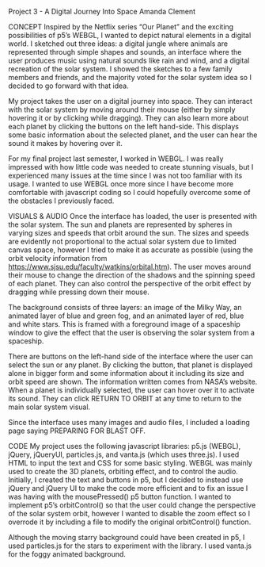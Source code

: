 Project 3 - A Digital Journey Into Space
Amanda Clement

CONCEPT
Inspired by the Netflix series “Our Planet” and the exciting possibilities of p5’s WEBGL, I wanted to depict natural elements in a digital world. I sketched out three ideas: a digital jungle where animals are represented through simple shapes and sounds, an interface where the user produces music using natural sounds like rain and wind, and a digital recreation of the solar system. I showed the sketches to a few family members and friends, and the majority voted for the solar system idea so I decided to go forward with that idea.

My project takes the user on a digital journey into space. They can interact with the solar system by moving around their mouse (either by simply hovering it or by clicking while dragging). They can also learn more about each planet by clicking the buttons on the left hand-side. This displays some basic information about the selected planet, and the user can hear the sound it makes by hovering over it.

For my final project last semester, I worked in WEBGL. I was really impressed with how little code was needed to create stunning visuals, but I experienced many issues at the time since I was not too familiar with its usage. I wanted to use WEBGL once more since I have become more comfortable with javascript coding so I could hopefully overcome some of the obstacles I previously faced.

VISUALS & AUDIO
Once the interface has loaded, the user is presented with the solar system. The sun and planets are represented by spheres in varying sizes and speeds that orbit around the sun. The sizes and speeds are evidently not proportional to the actual solar system due to limited canvas space, however I tried to make it as accurate as possible (using the orbit velocity information from https://www.sjsu.edu/faculty/watkins/orbital.htm). The user moves around their mouse to change the direction of the shadows and the spinning speed of each planet. They can also control the perspective of the orbit effect by dragging while pressing down their mouse.

The background consists of three layers: an image of the Milky Way, an animated layer of blue and green fog, and an animated layer of red, blue and white stars. This is framed with a foreground image of a spaceship window to give the effect that the user is observing the solar system from a spaceship.

There are buttons on the left-hand side of the interface where the user can select the sun or any planet. By clicking the button, that planet is displayed alone in bigger form and some information about it including its size and orbit speed are shown. The information written comes from NASA’s website. When a planet is individually selected, the user can hover over it to activate its sound. They can click RETURN TO ORBIT at any time to return to the main solar system visual.

Since the interface uses many images and audio files, I included a loading page saying PREPARING FOR BLAST OFF.

CODE
My project uses the following javascript libraries: p5.js (WEBGL), jQuery, jQueryUI, particles.js, and vanta.js (which uses three.js). I used HTML to input the text and CSS for some basic styling. WEBGL was mainly used to create the 3D planets, orbiting effect, and to control the audio. Initially, I created the text and buttons in p5, but I decided to instead use jQuery and jQuery UI to make the code more efficient and to fix an issue I was having with the mousePressed() p5 button function. I wanted to implement p5’s orbitControl() so that the user could change the perspective of the solar system orbit, however I wanted to disable the zoom effect so I overrode it by including a file to modify the original orbitControl() function.

Although the moving starry background could have been created in p5, I used particles.js for the stars to experiment with the library. I used vanta.js for the foggy animated background.
